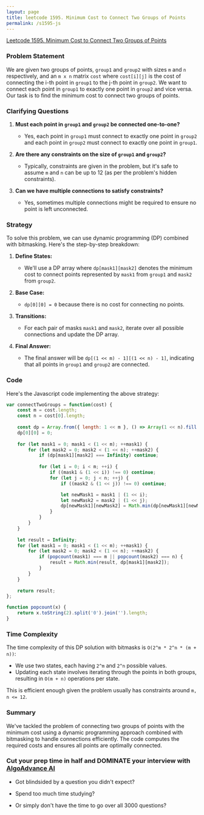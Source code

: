 ```yaml
---
layout: page
title: leetcode 1595. Minimum Cost to Connect Two Groups of Points
permalink: /s1595-js
---
```

[Leetcode 1595. Minimum Cost to Connect Two Groups of Points](https://algoadvance.github.io/algoadvance/l1595)
### Problem Statement
We are given two groups of points, `group1` and `group2` with sizes `m` and `n` respectively, and an `m x n` matrix `cost` where `cost[i][j]` is the cost of connecting the i-th point in `group1` to the j-th point in `group2`. We want to connect each point in `group1` to exactly one point in `group2` and vice versa. Our task is to find the minimum cost to connect two groups of points.

### Clarifying Questions
1. **Must each point in `group1` and `group2` be connected one-to-one?**
   - Yes, each point in `group1` must connect to exactly one point in `group2` and each point in `group2` must connect to exactly one point in `group1`.

2. **Are there any constraints on the size of `group1` and `group2`?**
   - Typically, constraints are given in the problem, but it's safe to assume `m` and `n` can be up to 12 (as per the problem's hidden constraints).

3. **Can we have multiple connections to satisfy constraints?**
   - Yes, sometimes multiple connections might be required to ensure no point is left unconnected.

### Strategy
To solve this problem, we can use dynamic programming (DP) combined with bitmasking. Here's the step-by-step breakdown:

1. **Define States:**
   - We'll use a DP array where `dp[mask1][mask2]` denotes the minimum cost to connect points represented by `mask1` from `group1` and `mask2` from `group2`.

2. **Base Case:**
   - `dp[0][0] = 0` because there is no cost for connecting no points.

3. **Transitions:**
   - For each pair of masks `mask1` and `mask2`, iterate over all possible connections and update the DP array.

4. **Final Answer:**
   - The final answer will be `dp[(1 << m) - 1][(1 << n) - 1]`, indicating that all points in `group1` and `group2` are connected.

### Code
Here's the Javascript code implementing the above strategy:

```javascript
var connectTwoGroups = function(cost) {
    const m = cost.length;
    const n = cost[0].length;
    
    const dp = Array.from({ length: 1 << m }, () => Array(1 << n).fill(Infinity));
    dp[0][0] = 0;
    
    for (let mask1 = 0; mask1 < (1 << m); ++mask1) {
        for (let mask2 = 0; mask2 < (1 << n); ++mask2) {
            if (dp[mask1][mask2] === Infinity) continue;
            
            for (let i = 0; i < m; ++i) {
                if ((mask1 & (1 << i)) !== 0) continue;
                for (let j = 0; j < n; ++j) {
                    if ((mask2 & (1 << j)) !== 0) continue;

                    let newMask1 = mask1 | (1 << i);
                    let newMask2 = mask2 | (1 << j);
                    dp[newMask1][newMask2] = Math.min(dp[newMask1][newMask2], dp[mask1][mask2] + cost[i][j]);
                }
            }
        }
    }
    
    let result = Infinity;
    for (let mask1 = 0; mask1 < (1 << m); ++mask1) {
        for (let mask2 = 0; mask2 < (1 << n); ++mask2) {
            if (popcount(mask1) === m || popcount(mask2) === n) {
                result = Math.min(result, dp[mask1][mask2]);
            }
        }
    }
    
    return result;
};

function popcount(x) {
    return x.toString(2).split('0').join('').length;
}
```

### Time Complexity
The time complexity of this DP solution with bitmasks is `O(2^m * 2^n * (m + n))`:
- We use two states, each having `2^m` and `2^n` possible values.
- Updating each state involves iterating through the points in both groups, resulting in `O(m + n)` operations per state.

This is efficient enough given the problem usually has constraints around `m, n <= 12`.

### Summary
We've tackled the problem of connecting two groups of points with the minimum cost using a dynamic programming approach combined with bitmasking to handle connections efficiently. The code computes the required costs and ensures all points are optimally connected.


### Cut your prep time in half and DOMINATE your interview with [AlgoAdvance AI](https://algoAdvance.com)

- Got blindsided by a question you didn't expect?

- Spend too much time studying?

- Or simply don't have the time to go over all 3000 questions?

